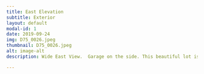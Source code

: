 ```yaml
---
title: East Elevation
subtitle: Exterior
layout: default
modal-id: 1
date: 2019-09-24
img: D75_0026.jpeg
thumbnail: D75_0026.jpeg
alt: image-alt
description: Wide East View.  Garage on the side. This beautiful lot is 112 feet from the east side.

---
```

